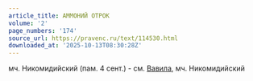 ```yaml
---
article_title: АММОНИЙ ОТРОК
volume: '2'
page_numbers: '174'
source_url: https://pravenc.ru/text/114530.html
downloaded_at: '2025-10-13T08:30:28Z'
---
```


мч. Никомидийский (пам. 4 сент.) - см. [Вавила](https://pravenc.ru/text/Вавила.html), мч. Никомидийский

